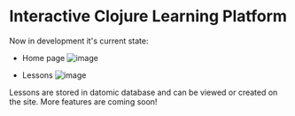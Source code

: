 #  Interactive Clojure Learning Platform
Now in development it's current state:
- Home page
![image](https://github.com/Dzhmilka/Clojure-Project/assets/91693023/459870ef-46e5-481e-8b92-4097126cba71)

- Lessons
![image](https://github.com/Dzhmilka/Clojure-Project/assets/91693023/3a5d8ab0-77dd-4366-8ba7-2269ace2dd01)

Lessons are stored in datomic database and can be viewed or created on the site.
More features are coming soon!

